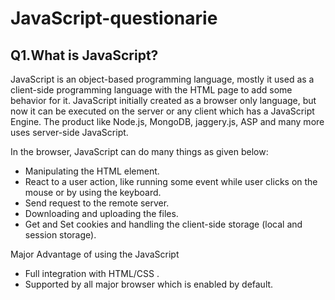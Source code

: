 # JavaScript-questionarie

## Q1.What is JavaScript?

JavaScript is an object-based programming language, mostly it used as a client-side programming language with the HTML page to add some behavior for it.
JavaScript initially created as a browser only language, but now it can be executed on the server or any client which has a JavaScript Engine. The product like Node.js, MongoDB, jaggery.js, ASP and many more uses server-side JavaScript.

In the browser, JavaScript can do many things as given below:
* Manipulating the HTML element.
* React to a user action, like running some event while user clicks on the mouse or by using the keyboard.
* Send request to the remote server.
* Downloading and uploading the files.
* Get and Set cookies and handling the client-side storage (local and session storage).

Major Advantage of using the JavaScript
* Full integration with HTML/CSS .
* Supported by all major browser which is enabled by default.


